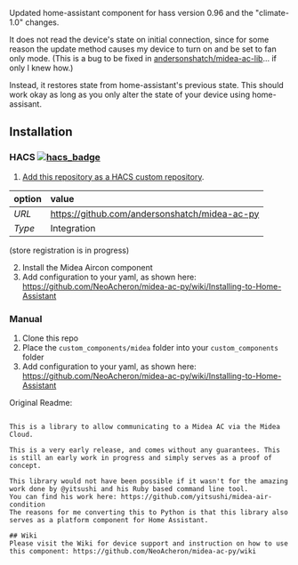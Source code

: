 Updated home-assistant component for hass version 0.96 and the "climate-1.0" changes.

It does not read the device's state on initial connection, since for some reason the update method causes my device to turn on and be set to fan only mode. (This is a bug to be fixed in [andersonshatch/midea-ac-lib](https://github.com/andersonshatch/midea-ac-lib)... if only I knew how.)

Instead, it restores state from home-assistant's previous state.
This should work okay as long as you only alter the state of your device using home-assisant.

## Installation

### HACS [![hacs_badge](https://img.shields.io/badge/HACS-Custom-orange.svg)](https://github.com/custom-components/hacs)
1. [Add this repository as a HACS custom repository](https://custom-components.github.io/hacs/usage/settings/#add-custom-repositories).

option | value
:--- | :---
|*URL* | https://github.com/andersonshatch/midea-ac-py
|*Type* | Integration

(store registration is in progress)

2. Install the Midea Aircon component
3. Add configuration to your yaml, as shown here: https://github.com/NeoAcheron/midea-ac-py/wiki/Installing-to-Home-Assistant

### Manual
1. Clone this repo
1. Place the `custom_components/midea` folder into your `custom_components` folder
1. Add configuration to your yaml, as shown here: https://github.com/NeoAcheron/midea-ac-py/wiki/Installing-to-Home-Assistant

Original Readme:
```# midea-ac-py 

This is a library to allow communicating to a Midea AC via the Midea Cloud.

This is a very early release, and comes without any guarantees. This is still an early work in progress and simply serves as a proof of concept.

This library would not have been possible if it wasn't for the amazing work done by @yitsushi and his Ruby based command line tool. 
You can find his work here: https://github.com/yitsushi/midea-air-condition
The reasons for me converting this to Python is that this library also serves as a platform component for Home Assistant.

## Wiki
Please visit the Wiki for device support and instruction on how to use this component: https://github.com/NeoAcheron/midea-ac-py/wiki 
```
